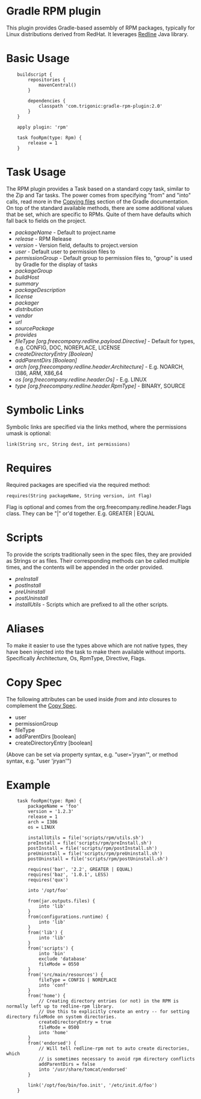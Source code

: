 # Gradle RPM plugin

This plugin provides Gradle-based assembly of RPM packages, typically for Linux distributions
derived from RedHat.  It leverages [Redline](http://redline-rpm.org/) Java library.

# Basic Usage

```
    buildscript {
        repositories {
            mavenCentral()
        }

        dependencies {
            classpath 'com.trigonic:gradle-rpm-plugin:2.0'
        }
    }

    apply plugin: 'rpm'

    task fooRpm(type: Rpm) {
        release = 1
    }

```

# Task Usage

The RPM plugin provides a Task based on a standard copy task, similar to the Zip and Tar tasks. The power comes from
specifying "from" and "into" calls, read more in the [Copying files](http://www.gradle.org/docs/current/userguide/working_with_files.html#sec:copying_files)
section of the Gradle documentation.  On top of the standard available methods, there are some additional values that
be set, which are specific to RPMs. Quite of them have defaults which fall back to fields on the project.

* _packageName_ - Default to project.name
* _release_ - RPM Release
* _version_ - Version field, defaults to project.version
* _user_ - Default user to permission files to
* _permissionGroup_ - Default group to permission files to, "group" is used by Gradle for the display of tasks
* _packageGroup_
* _buildHost_
* _summary_
* _packageDescription_
* _license_
* _packager_
* _distribution_
* _vendor_
* _url_
* _sourcePackage_
* _provides_
* _fileType [org.freecompany.redline.payload.Directive]_ - Default for types, e.g. CONFIG, DOC, NOREPLACE, LICENSE
* _createDirectoryEntry [Boolean]_
* _addParentDirs [Boolean]_
* _arch [org.freecompany.redline.header.Architecture]_ - E.g. NOARCH, I386, ARM, X86_64
* _os [org.freecompany.redline.header.Os]_ - E.g. LINUX
* _type [org.freecompany.redline.header.RpmType]_ - BINARY, SOURCE

# Symbolic Links

Symbolic links are specified via the links method, where the permissions umask is optional:

```
link(String src, String dest, int permissions)
```

# Requires

Required packages are specified via the required method:

```
requires(String packageName, String version, int flag)
```

Flag is optional and comes from the org.freecompany.redline.header.Flags class. They can be "|" or'd together.
E.g. GREATER | EQUAL

# Scripts

To provide the scripts traditionally seen in the spec files, they are provided as Strings or as files. Their
corresponding methods can be called multiple times, and the contents will be appended in the order provided.

* _preInstall_
* _postInstall_
* _preUninstall_
* _postUninstall_
* _installUtils_ - Scripts which are prefixed to all the other scripts.

# Aliases

To make it easier to use the types above which are not native types, they have been injected into the task to make them
available without imports. Specifically Architecture, Os, RpmType, Directive, Flags.

# Copy Spec

The following attributes can be used inside _from_ and _into_ closures to complement the [Copy Spec](http://www.gradle.org/docs/current/userguide/working_with_files.html#sec:copying_files).

* user
* permissionGroup
* fileType
* addParentDirs [boolean]
* createDirectoryEntry [boolean]

(Above can be set via property syntax, e.g. "user='jryan'", or method syntax, e.g. "user 'jryan'")

# Example

```
    task fooRpm(type: Rpm) {
        packageName = 'foo'
        version = '1.2.3'
        release = 1
        arch = I386
        os = LINUX

        installUtils = file('scripts/rpm/utils.sh')
        preInstall = file('scripts/rpm/preInstall.sh')
        postInstall = file('scripts/rpm/postInstall.sh')
        preUninstall = file('scripts/rpm/preUninstall.sh')
        postUninstall = file('scripts/rpm/postUninstall.sh')

        requires('bar', '2.2', GREATER | EQUAL)
        requires('baz', '1.0.1', LESS)
        requires('qux')

        into '/opt/foo'

        from(jar.outputs.files) {
            into 'lib'
        }
        from(configurations.runtime) {
            into 'lib'
        }
        from('lib') {
            into 'lib'
        }
        from('scripts') {
            into 'bin'
            exclude 'database'
            fileMode = 0550
        }
        from('src/main/resources') {
            fileType = CONFIG | NOREPLACE
            into 'conf'
        }
        from('home') {
            // Creating directory entries (or not) in the RPM is normally left up to redline-rpm library.
            // Use this to explicitly create an entry -- for setting directory fileMode on system directories.
            createDirectoryEntry = true
            fileMode = 0500
            into 'home'
        }
        from('endorsed') {
            // Will tell redline-rpm not to auto create directories, which
            // is sometimes necessary to avoid rpm directory conflicts
            addParentDirs = false
            into '/usr/share/tomcat/endorsed'
        }

        link('/opt/foo/bin/foo.init', '/etc/init.d/foo')
    }
```
